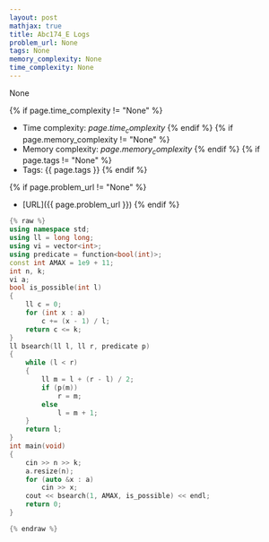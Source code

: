 ```yaml
---
layout: post
mathjax: true
title: Abc174_E Logs
problem_url: None
tags: None
memory_complexity: None
time_complexity: None
---
```


None


{% if page.time_complexity != "None" %}
- Time complexity: ${{ page.time_complexity }}$
{% endif %}
{% if page.memory_complexity != "None" %}
- Memory complexity: ${{ page.memory_complexity }}$
{% endif %}
{% if page.tags != "None" %}
- Tags: {{ page.tags }}
{% endif %}

{% if page.problem_url != "None" %}
- [URL]({{ page.problem_url }})
{% endif %}

```cpp
{% raw %}
using namespace std;
using ll = long long;
using vi = vector<int>;
using predicate = function<bool(int)>;
const int AMAX = 1e9 + 11;
int n, k;
vi a;
bool is_possible(int l)
{
    ll c = 0;
    for (int x : a)
        c += (x - 1) / l;
    return c <= k;
}
ll bsearch(ll l, ll r, predicate p)
{
    while (l < r)
    {
        ll m = l + (r - l) / 2;
        if (p(m))
            r = m;
        else
            l = m + 1;
    }
    return l;
}
int main(void)
{
    cin >> n >> k;
    a.resize(n);
    for (auto &x : a)
        cin >> x;
    cout << bsearch(1, AMAX, is_possible) << endl;
    return 0;
}

{% endraw %}
```